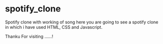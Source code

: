 # spotify_clone
Spotify clone with working of song
here you are going to see a spotify clone in which i have used HTML, CSS and Javascript.





Thanku For visiting ......!
